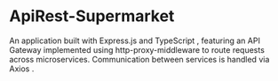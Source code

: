 # ApiRest-Supermarket
An application built with Express.js and TypeScript , featuring an API Gateway implemented using http-proxy-middleware to route requests across microservices. Communication between services is handled via Axios .

